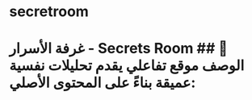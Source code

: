 # secretroom
# غرفة الأسرار - Secrets Room  ## 🌟 الوصف  موقع تفاعلي يقدم تحليلات نفسية عميقة بناءً على المحتوى الأصلي:
